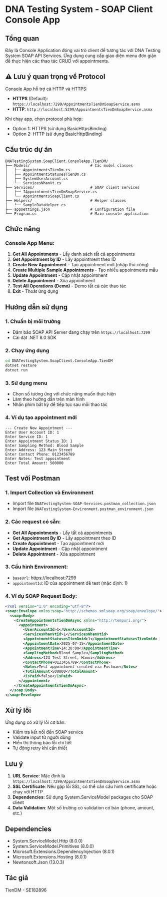# DNA Testing System - SOAP Client Console App

## Tổng quan

Đây là Console Application đóng vai trò client để tương tác với DNA Testing System SOAP API Services. Ứng dụng cung cấp giao diện menu đơn giản để thực hiện các thao tác CRUD với appointments.

## ⚠️ Lưu ý quan trọng về Protocol

Console App hỗ trợ cả HTTP và HTTPS:

- **HTTPS** (Default): `https://localhost:7299/AppointmentsTienDmSoapService.asmx`
- **HTTP**: `http://localhost:5299/AppointmentsTienDmSoapService.asmx`

Khi chạy app, chọn protocol phù hợp:

- Option 1: HTTPS (sử dụng BasicHttpsBinding)
- Option 2: HTTP (sử dụng BasicHttpBinding)

## Cấu trúc dự án

```
DNATestingSystem.SoapClient.ConsoleApp.TienDM/
├── Models/                           # Các model classes
│   ├── AppointmentsTienDm.cs
│   ├── AppointmentStatusesTienDm.cs
│   ├── SystemUserAccount.cs
│   └── ServicesNhanVt.cs
├── Services/                         # SOAP client services
│   ├── IAppointmentsTienDmSoapService.cs
│   └── AppointmentsSoapClient.cs
├── Helpers/                          # Helper classes
│   └── SampleDataHelper.cs
├── appsettings.json                  # Configuration file
└── Program.cs                        # Main console application
```

## Chức năng

### Console App Menu:

1. **Get All Appointments** - Lấy danh sách tất cả appointments
2. **Get Appointment by ID** - Lấy appointment theo ID
3. **Create New Appointment** - Tạo appointment mới (nhập thủ công)
4. **Create Multiple Sample Appointments** - Tạo nhiều appointments mẫu
5. **Update Appointment** - Cập nhật appointment
6. **Delete Appointment** - Xóa appointment
7. **Test All Operations (Demo)** - Demo tất cả các thao tác
8. **Exit** - Thoát ứng dụng

## Hướng dẫn sử dụng

### 1. Chuẩn bị môi trường

- Đảm bảo SOAP API Server đang chạy trên `https://localhost:7299`
- Cài đặt .NET 8.0 SDK

### 2. Chạy ứng dụng

```bash
cd DNATestingSystem.SoapClient.ConsoleApp.TienDM
dotnet restore
dotnet run
```

### 3. Sử dụng menu

- Chọn số tương ứng với chức năng muốn thực hiện
- Làm theo hướng dẫn trên màn hình
- Nhấn phím bất kỳ để tiếp tục sau mỗi thao tác

### 4. Ví dụ tạo appointment mới

```
--- Create New Appointment ---
Enter User Account ID: 1
Enter Service ID: 1
Enter Appointment Status ID: 1
Enter Sampling Method: Blood Sample
Enter Address: 123 Main Street
Enter Contact Phone: 0123456789
Enter Notes: Test appointment
Enter Total Amount: 500000
```

## Test với Postman

### 1. Import Collection và Environment

- Import file `DNATestingSystem-SOAP-Services.postman_collection.json`
- Import file `DNATestingSystem-Environment.postman_environment.json`

### 2. Các request có sẵn:

- **Get All Appointments** - Lấy tất cả appointments
- **Get Appointment By ID** - Lấy appointment theo ID
- **Create Appointment** - Tạo appointment mới
- **Update Appointment** - Cập nhật appointment
- **Delete Appointment** - Xóa appointment

### 3. Cấu hình Environment:

- `baseUrl`: https://localhost:7299
- `appointmentId`: ID của appointment để test (mặc định: 1)

### 4. Ví dụ SOAP Request Body:

```xml
<?xml version="1.0" encoding="utf-8"?>
<soap:Envelope xmlns:soap="http://schemas.xmlsoap.org/soap/envelope/">
  <soap:Body>
    <CreateAppointmentsTienDmAsync xmlns="http://tempuri.org/">
      <appointment>
        <UserAccountId>1</UserAccountId>
        <ServicesNhanVtid>1</ServicesNhanVtid>
        <AppointmentStatusesTienDmid>1</AppointmentStatusesTienDmid>
        <AppointmentDate>2025-07-15</AppointmentDate>
        <AppointmentTime>14:30:00</AppointmentTime>
        <SamplingMethod>Blood Sample</SamplingMethod>
        <Address>123 Test Street, Hanoi</Address>
        <ContactPhone>0123456789</ContactPhone>
        <Notes>Test appointment created via Postman</Notes>
        <TotalAmount>500000</TotalAmount>
        <IsPaid>false</IsPaid>
      </appointment>
    </CreateAppointmentsTienDmAsync>
  </soap:Body>
</soap:Envelope>
```

## Xử lý lỗi

Ứng dụng có xử lý lỗi cơ bản:

- Kiểm tra kết nối đến SOAP service
- Validate input từ người dùng
- Hiển thị thông báo lỗi chi tiết
- Tự động retry khi cần thiết

## Lưu ý

1. **URL Service**: Mặc định là `https://localhost:7299/AppointmentsTienDmSoapService.asmx`
2. **SSL Certificate**: Nếu gặp lỗi SSL, có thể cần cấu hình certificate hoặc chạy với HTTP
3. **Dependencies**: Sử dụng System.ServiceModel packages cho SOAP client
4. **Data Validation**: Một số trường có validation cơ bản (phone, amount, etc.)

## Dependencies

- System.ServiceModel.Http (8.0.0)
- System.ServiceModel.Primitives (8.0.0)
- Microsoft.Extensions.DependencyInjection (8.0.1)
- Microsoft.Extensions.Hosting (8.0.1)
- Newtonsoft.Json (13.0.3)

## Tác giả

TienDM - SE182896
